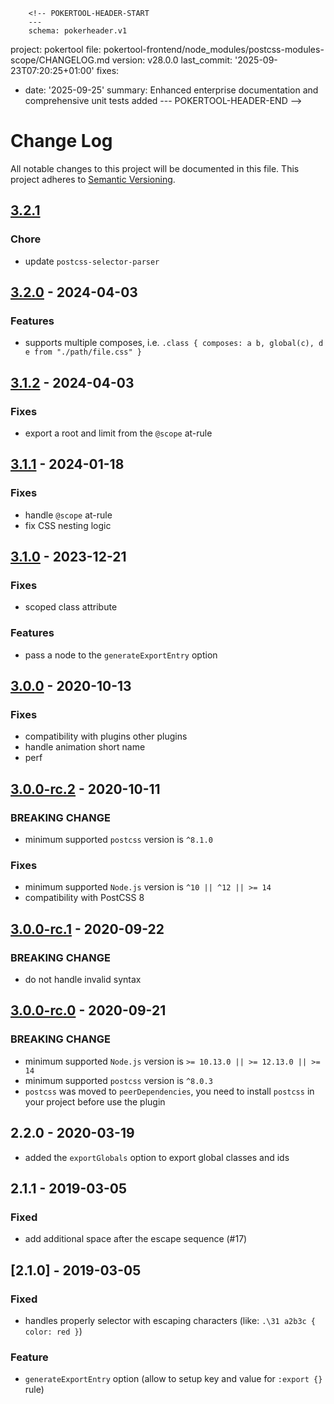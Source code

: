         <!-- POKERTOOL-HEADER-START
        ---
        schema: pokerheader.v1
project: pokertool
file: pokertool-frontend/node_modules/postcss-modules-scope/CHANGELOG.md
version: v28.0.0
last_commit: '2025-09-23T07:20:25+01:00'
fixes:
- date: '2025-09-25'
  summary: Enhanced enterprise documentation and comprehensive unit tests added
        ---
        POKERTOOL-HEADER-END -->
# Change Log

All notable changes to this project will be documented in this file.
This project adheres to [Semantic Versioning](http://semver.org/).

## [3.2.1](https://github.com/postcss-modules-local-by-default/compare/v3.2.0...v3.2.1)

### Chore

- update `postcss-selector-parser`

## [3.2.0](https://github.com/postcss-modules-local-by-default/compare/v3.1.2...v3.2.0) - 2024-04-03

### Features

- supports multiple composes, i.e. `.class { composes: a b, global(c), d e from "./path/file.css" }`

## [3.1.2](https://github.com/postcss-modules-local-by-default/compare/v3.1.1...v3.1.2) - 2024-04-03

### Fixes

- export a root and limit from the `@scope` at-rule

## [3.1.1](https://github.com/postcss-modules-local-by-default/compare/v3.1.0...v3.1.1) - 2024-01-18

### Fixes

- handle `@scope` at-rule
- fix CSS nesting logic

## [3.1.0](https://github.com/postcss-modules-local-by-default/compare/v3.0.0...v3.1.0) - 2023-12-21

### Fixes

- scoped class attribute

### Features

- pass a node to the `generateExportEntry` option

## [3.0.0](https://github.com/postcss-modules-local-by-default/compare/v3.0.0-rc.2...v3.0.0) - 2020-10-13

### Fixes

- compatibility with plugins other plugins
- handle animation short name
- perf

## [3.0.0-rc.2](https://github.com/postcss-modules-local-by-default/compare/v3.0.0-rc.1...v3.0.0-rc.2) - 2020-10-11

### BREAKING CHANGE

- minimum supported `postcss` version is `^8.1.0`

### Fixes

- minimum supported `Node.js` version is `^10 || ^12 || >= 14`
- compatibility with PostCSS 8

## [3.0.0-rc.1](https://github.com/postcss-modules-local-by-default/compare/v3.0.0-rc.0...v3.0.0-rc.1) - 2020-09-22

### BREAKING CHANGE

- do not handle invalid syntax

## [3.0.0-rc.0](https://github.com/postcss-modules-local-by-default/compare/v2.2.0...v3.0.0-rc.0) - 2020-09-21

### BREAKING CHANGE

- minimum supported `Node.js` version is `>= 10.13.0 || >= 12.13.0 || >= 14`
- minimum supported `postcss` version is `^8.0.3`
- `postcss` was moved to `peerDependencies`, you need to install `postcss` in your project before use the plugin

## 2.2.0 - 2020-03-19

- added the `exportGlobals` option to export global classes and ids

## 2.1.1 - 2019-03-05

### Fixed

- add additional space after the escape sequence (#17)

## [2.1.0] - 2019-03-05

### Fixed

- handles properly selector with escaping characters (like: `.\31 a2b3c { color: red }`)

### Feature

- `generateExportEntry` option (allow to setup key and value for `:export {}` rule)
